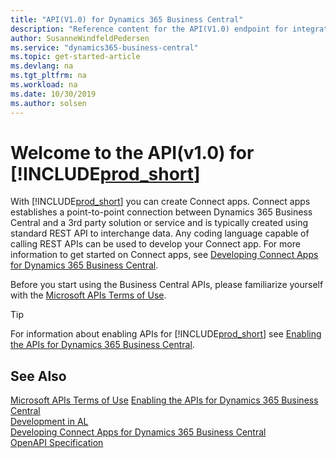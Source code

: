 ```yaml
---
title: "API(V1.0) for Dynamics 365 Business Central"
description: "Reference content for the API(V1.0) endpoint for integration with Dynamics 365 Business Central."
author: SusanneWindfeldPedersen
ms.service: "dynamics365-business-central"
ms.topic: get-started-article
ms.devlang: na
ms.tgt_pltfrm: na
ms.workload: na
ms.date: 10/30/2019
ms.author: solsen
---
```


# Welcome to the API(v1.0) for [!INCLUDE[prod_short](../../includes/prod_short.md)]

With [!INCLUDE[prod_short](../../includes/prod_short.md)] you can create Connect apps. Connect apps establishes a point-to-point connection between Dynamics 365 Business Central and a 3rd party solution or service and is typically created using standard REST API to interchange data. Any coding language capable of calling REST APIs can be used to develop your Connect app. For more information to get started on Connect apps, see [Developing Connect Apps for Dynamics 365 Business Central](../../developer/devenv-develop-connect-apps.md).

Before you start using the Business Central APIs, please familiarize yourself with the [Microsoft APIs Terms of Use](https://docs.microsoft.com/legal/microsoft-apis/terms-of-use).

> [!TIP]  
> For information about enabling APIs for [!INCLUDE[prod_short](../../includes/prod_short.md)] see [Enabling the APIs for Dynamics 365 Business Central](enabling-apis-for-dynamics-nav.md).

## See Also

[Microsoft APIs Terms of Use](https://docs.microsoft.com/legal/microsoft-apis/terms-of-use)
[Enabling the APIs for Dynamics 365 Business Central](enabling-apis-for-dynamics-nav.md)  
[Development in AL](../../developer/devenv-dev-overview.md)  
[Developing Connect Apps for Dynamics 365 Business Central](../../developer/devenv-develop-connect-apps.md)  
[OpenAPI Specification](dynamics-open-api.md)  